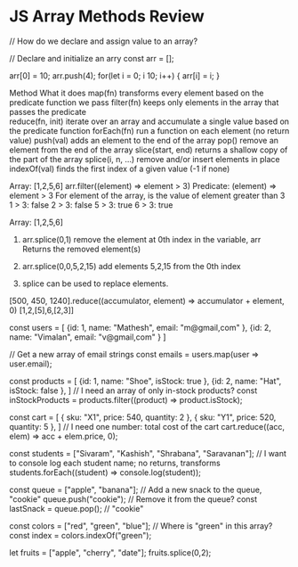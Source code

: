 # JS Array Methods Review

// How do we declare and assign value to an array?

// Declare and initialize an arry
const arr = [];

arr[0] = 10;
arr.push(4);
for(let i = 0; i 10; i++) {
    arr[i] = i;
}

Method	                What it does
map(fn)	                transforms every element based on the predicate function we pass
filter(fn)	            keeps only elements in the array that passes the predicate               
reduce(fn, init)	    iterate over an array and accumulate a single value based on the predicate function
forEach(fn)	            run a function on each element (no return value)
push(val)	            adds an element to the end of the array 
pop()	                remove an element from the end of the array
slice(start, end)	    returns a shallow copy of the part of the array
splice(i, n, …)	        remove and/or insert elements in place
indexOf(val)	        finds the first index of a given value (-1 if none)

Array: [1,2,5,6]
arr.filter((element) => element > 3)
Predicate: (element) => element > 3
For element of the array, is the value of element greater than 3
1 > 3: false
2 > 3: false
5 > 3: true
6 > 3: true

Array: [1,2,5,6]
1) arr.splice(0,1)
remove the element at 0th index in the variable, arr
Returns the removed element(s)

2) arr.splice(0,0,5,2,15)
add elements 5,2,15 from the 0th index

3) splice can be used to replace elements.

[500, 450, 1240].reduce((accumulator, element) => accumulator + element, 0)
[1,2,[5],6,[2,3]]



<!-- Exercise 1 -->
const users = [
    {id: 1, name: "Mathesh", email: "m@gmail,com" },
    {id: 2, name: "Vimalan", email: "v@gmail,com" }
]

// Get a new array of email strings
const emails = users.map(user => user.email);

<!-- Exercise 2 -->

const products = [
    {id: 1, name: "Shoe", isStock: true },
    {id: 2, name: "Hat", isStock: false },
]
// I need an array of only in-stock products?
const inStockProducts = products.filter((product) => product.isStock);

<!-- Exercise 3 -->
const cart = [
    { sku: "X1", price: 540, quantity: 2 },
    { sku: "Y1", price: 520, quantity: 5 },
]
// I need one number: total cost of the cart
cart.reduce((acc, elem) => acc + elem.price, 0);

<!-- Exercise 4 -->
const students = ["Sivaram", "Kashish", "Shrabana", "Saravanan"];
// I want to console log each student name; no returns, transforms
students.forEach((student) => console.log(student));

<!-- Exercise 5 -->
const queue = ["apple", "banana"];
// Add a new snack to the queue, "cookie"
queue.push("cookie");
// Remove it from the queue?
const lastSnack = queue.pop(); // "cookie"

<!-- Exercise 6 -->
const colors = ["red", "green", "blue"];
// Where is "green" in this array?
const index = colors.indexOf("green");


<!-- Exercise 7 -->
let fruits = ["apple", "cherry", "date"];
fruits.splice(0,2);